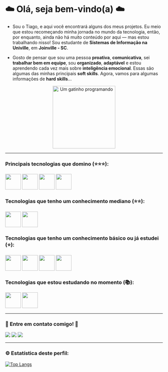 # ☁️ Olá, seja bem-vindo(a) ☁️

- Sou o Tiago, e aqui você encontrará alguns dos meus projetos. Eu meio que estou recomeçando minha jornada no mundo da tecnologia, então, por enquanto, ainda não há muito conteúdo por aqui — mas estou trabalhando nisso!
Sou estudante de **Sistemas de Informação na Univille**, em **Joinville - SC**.

- Gosto de pensar que sou uma pessoa **proativa**, **comunicativa**, sei **trabalhar bem em equipe**, sou **organizado**, **adaptável** e estou aprendendo cada vez mais sobre **inteligência emocional**. Essas são algumas das minhas principais **soft skills**. Agora, vamos para algumas informações de **hard skills**...

<p align="center">
  <img src="https://media.giphy.com/media/JIX9t2j0ZTN9S/giphy.gif" alt="Um gatinho programando" width="200"/>
</p>

<hr>

<h3>Principais tecnologias que domino (⭐️⭐️⭐️):</h3>
<div align="felx-start">
  <img src="https://cdn.jsdelivr.net/gh/devicons/devicon@latest/icons/javascript/javascript-original.svg" width="50"/>
  <img src="https://cdn.jsdelivr.net/gh/devicons/devicon@latest/icons/html5/html5-original.svg" width="50"/>
  <img src="https://cdn.jsdelivr.net/gh/devicons/devicon@latest/icons/css3/css3-original.svg" width="50"/>
  <img src="https://cdn.jsdelivr.net/gh/devicons/devicon@latest/icons/figma/figma-original.svg" width="50"/>
</div>

<h3>Tecnologias que tenho um conhecimento mediano (⭐️⭐️):</h3>
<div align="felx-start">
  <img src="https://cdn.jsdelivr.net/gh/devicons/devicon@latest/icons/git/git-original.svg" width="50"/>
  <img src="https://cdn.jsdelivr.net/gh/devicons/devicon@latest/icons/azuresqldatabase/azuresqldatabase-original.svg" width="50"/>     
</div>

<h3>Tecnologias que tenho um conhecimento básico ou já estudei (⭐️):</h3>
<div align="felx-start"> 
  <img src="https://cdn.jsdelivr.net/gh/devicons/devicon@latest/icons/nodejs/nodejs-original.svg" width="50"/>
  <img src="https://cdn.jsdelivr.net/gh/devicons/devicon@latest/icons/typescript/typescript-original.svg" width="50"/>
  <img src="https://cdn.jsdelivr.net/gh/devicons/devicon@latest/icons/react/react-original.svg" width="50"/> 
  <img src="https://cdn.jsdelivr.net/gh/devicons/devicon@latest/icons/python/python-original.svg" width="50"/>
          
</div>

<h3>Tecnologias que estou estudando no momento (📚):</h3>
<div align="felx-start"> 
    <img src="https://cdn.jsdelivr.net/gh/devicons/devicon@latest/icons/azuresqldatabase/azuresqldatabase-original.svg" width="50"/>  
    <img src="https://cdn.jsdelivr.net/gh/devicons/devicon@latest/icons/prisma/prisma-original.svg" width="50"/>     
</div>

<hr>

<h3>📲 Entre em contato comigo! 📲</h3>  
<div> 
  <a href="https://instagram.com/_tiagograff" target="_blank"><img src="https://img.shields.io/badge/-Instagram-%23E4405F?style=for-the-badge&logo=instagram&logoColor=white" target="_blank"></a>
  <a href = "mailto:tiagopinzgraffunder@gmail.com"><img src="https://img.shields.io/badge/-Gmail-%23333?style=for-the-badge&logo=gmail&logoColor=white" target="_blank"></a>
  <a href="https://www.linkedin.com/in/tiago-pinz-graffunder-455568219" target="_blank"><img src="https://img.shields.io/badge/-LinkedIn-%230077B5?style=for-the-badge&logo=linkedin&logoColor=white" target="_blank"></a> 
</div>

<hr>

<h3>⚙️ Estatística deste perfil:</h3>

[![Top Langs](https://github-readme-stats.vercel.app/api/top-langs/?username=tiagograff&layout=donut-vertical&theme=dark&langs_count=10)](https://github.com/anuraghazra/github-readme-stats)
